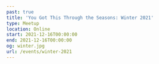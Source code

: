 ```yaml
---
past: true
title: 'You Got This Through the Seasons: Winter 2021'
type: Meetup
location: Online
start: 2021-12-16T00:00:00
end: 2021-12-16T00:00:00
og: winter.jpg
url: /events/winter-2021
---
```

